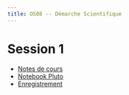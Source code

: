 ```yaml
---
title: OS08 -- Démarche Scientifique
---
```


<!--
Voici les informations relatives à la prochaine séance en distanciel :

* **Horaire** : 28/01/2021 de 14H00 à 18H15 ;
* **Lien zoom** : <https://us02web.zoom.us/j/82294806124?pwd=Q1ZiS2tDSktyM3NPWkR3Mmh2U3l0Zz09> ;
* **Meeting ID** : `822 9480 6124` ;
* **Mot de passe** : `hvRjQ7`.
-->

# Session 1

* [Notes de cours](20210128/notes.pdf)
* [Notebook Pluto](20210128/notebook.html)
* [Enregistrement](https://filesender.renater.fr/?s=download&token=d95aedf4-35d6-4d1e-a5f9-a5854f7a35c5)

<!--
# Examen

* [Énoncé](sujet.pdf)

# Documents TP/TD

1. [Notebook différences finies](fd.html)
1. [Notebook TP 0](tp0/sujet.html)
1. [Notebook TP 1](tp1/sujet.html)
1. Session Zoom du 05/11/2020

	- [Sujet de l'examen blanc](sujet.pdf)
	- [Correction](20201105.pdf)
	- [Application numérique](20201105_AN.html)
	- Enregistrements [audio](https://filesender.renater.fr/download.php?token=c5a70e3f-91bd-47ef-9986-3d09b95b75b3&files_ids=2857049) et [vidéo](https://filesender.renater.fr/download.php?token=c5a70e3f-91bd-47ef-9986-3d09b95b75b3&files_ids=2857050)
-->

